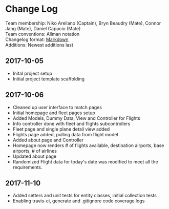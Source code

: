 # Change Log
Team membership: Niko Arellano (Captain), Bryn Beaudry (Mate), Connor Jang (Mate), Daniel Capacio (Mate)  
Team conventions: Allman notation  
Changelog format: [Markdown](https://github.com/adam-p/markdown-here/wiki/Markdown-Cheatsheet)  
Additions: Newest additions last

## 2017-10-05  
- Inital project setup  
- Initial project template scaffolding  

## 2017-10-06  
- Cleaned up user interface to match pages  
- Initial homepage and fleet pages setup  
- Added Models, Dummy Data, View and Controller for Flights  
- Info controller done with fleet and flights subcontrollers  
- Fleet page and single plane detail view added  
- Flights page added, pulling data from flight model  
- Added about page and Controller  
- Homepage now renders # of flights available, destination airports, base airports, # of airlines  
- Updated about page  
- Randomized Flight data for today's date was modified to meet all the requirements.

## 2017-11-10  
- Added setters and unit tests for entity classes, initial collection tests
- Enabling travis-ci, generate and .gitignore code coverage logs  
